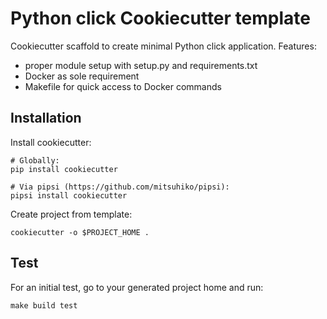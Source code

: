Python click Cookiecutter template
==================================

Cookiecutter scaffold to create minimal Python click application.
Features:

* proper module setup with setup.py and requirements.txt
* Docker as sole requirement
* Makefile for quick access to Docker commands 


Installation
------------

Install cookiecutter:
```
# Globally:
pip install cookiecutter

# Via pipsi (https://github.com/mitsuhiko/pipsi):
pipsi install cookiecutter
```

Create project from template:
```
cookiecutter -o $PROJECT_HOME .
```

Test
----

For an initial test, go to your generated project home and run:

```
make build test
```
